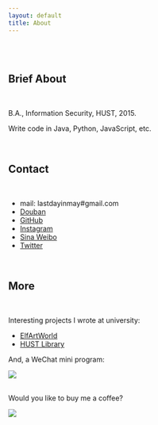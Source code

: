 ```yaml
---
layout: default
title: About
---
```


<br>

<div class="face">
  <div class="eye left"></div>
  <div class="eye right"></div>
  <div class="mouse smile"></div>
</div>

<br>

## Brief About

<br>

 B.A., Information Security, HUST, 2015.

 Write code in Java, Python, JavaScript, etc.

<br>

## Contact

<br>

+ mail: lastdayinmay#gmail.com
+ [Douban](https://www.douban.com/people/lastmayday/)
+ [GitHub](https://github.com/lastmayday)
+ [Instagram](https://instagram.com/lastmayday)
+ [Sina Weibo](http://weibo.com/lastmayday)
+ [Twitter](https://twitter.com/lastmayday)

<br>

## More

<br>

  Interesting projects I wrote at university:

  + [ElfArtWorld](http://elfartworld.com/)
  + [HUST Library](https://chrome.google.com/webstore/detail/hust-library/abbdkngccefmkgifkakoglhpifohekig?hl=zh-CN)

  And, a WeChat mini program:
  <div class="weixin">
    <img src="https://i.imgur.com/9kdA5zh.jpg" />
  </div>


  <br>

  Would you like to buy me a coffee?
  <div class="alipay">
    <img src="https://i.imgur.com/y3S88VU.jpg" />
  </div>

<br>
